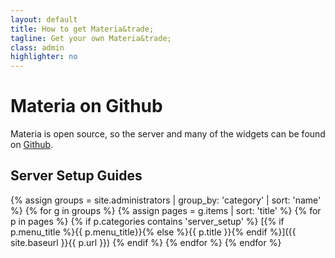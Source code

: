 ```yaml
---
layout: default
title: How to get Materia&trade;
tagline: Get your own Materia&trade;
class: admin
highlighter: no
---
```

# Materia on Github

Materia is open source, so the server and many of the widgets can be found on [Github](https://github.com/ucfopen/Materia).

## Server Setup Guides

{% assign groups = site.administrators | group_by: 'category' | sort: 'name' %}
{% for g in groups %}
	{% assign pages = g.items | sort: 'title' %}
	{% for p in pages %}
		{% if p.categories contains 'server_setup' %}
[{% if p.menu_title %}{{ p.menu_title}}{% else %}{{ p.title }}{% endif %}]({{ site.baseurl }}{{ p.url }})
		{% endif %}
	{% endfor %}
{% endfor %}
